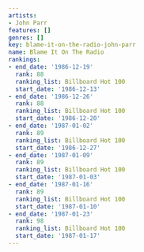 ```yaml
---
artists:
- John Parr
features: []
genres: []
key: blame-it-on-the-radio-john-parr
name: Blame It On The Radio
rankings:
- end_date: '1986-12-19'
  rank: 88
  ranking_list: Billboard Hot 100
  start_date: '1986-12-13'
- end_date: '1986-12-26'
  rank: 88
  ranking_list: Billboard Hot 100
  start_date: '1986-12-20'
- end_date: '1987-01-02'
  rank: 89
  ranking_list: Billboard Hot 100
  start_date: '1986-12-27'
- end_date: '1987-01-09'
  rank: 89
  ranking_list: Billboard Hot 100
  start_date: '1987-01-03'
- end_date: '1987-01-16'
  rank: 89
  ranking_list: Billboard Hot 100
  start_date: '1987-01-10'
- end_date: '1987-01-23'
  rank: 98
  ranking_list: Billboard Hot 100
  start_date: '1987-01-17'
---
```


